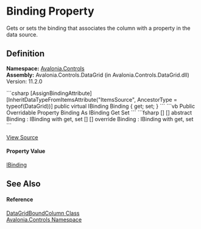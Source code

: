 # Binding Property


Gets or sets the binding that associates the column with a property in the data source.



## Definition
**Namespace:** <a href="N_Avalonia_Controls">Avalonia.Controls</a>  
**Assembly:** Avalonia.Controls.DataGrid (in Avalonia.Controls.DataGrid.dll) Version: 11.2.0

<Tabs groupId="api-code-preview">
<TabItem value="csharp" label="C#">
```csharp
[AssignBindingAttribute]
[InheritDataTypeFromItemsAttribute("ItemsSource", AncestorType = typeof(DataGrid))]
public virtual IBinding Binding { get; set; }
```
</TabItem>
<TabItem value="vb" label="VB">
```vb
<AssignBindingAttribute>
<InheritDataTypeFromItemsAttribute("ItemsSource", AncestorType := GetType(DataGrid))>
Public Overridable Property Binding As IBinding
	Get
	Set
```
</TabItem>
<TabItem value="fsharp" label="F#">
```fsharp
[<AssignBindingAttribute>]
[<InheritDataTypeFromItemsAttribute("ItemsSource", AncestorType = typeof(DataGrid))>]
abstract Binding : IBinding with get, set
[<AssignBindingAttribute>]
[<InheritDataTypeFromItemsAttribute("ItemsSource", AncestorType = typeof(DataGrid))>]
override Binding : IBinding with get, set
```
</TabItem>
</Tabs>



<a href="https://github.com/AvaloniaUI/Avalonia/tree/master/src/Avalonia.Controls.DataGrid/DataGridBoundColumn.cs#L33" title="View the source code">View Source</a>



#### Property Value
<a href="T_Avalonia_Data_IBinding">IBinding</a>

## See Also


#### Reference
<a href="T_Avalonia_Controls_DataGridBoundColumn">DataGridBoundColumn Class</a>  
<a href="N_Avalonia_Controls">Avalonia.Controls Namespace</a>  

